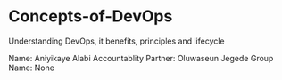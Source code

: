 # Concepts-of-DevOps
Understanding DevOps, it benefits, principles and lifecycle

Name: Aniyikaye Alabi
Accountablity Partner: Oluwaseun Jegede
Group Name: None
